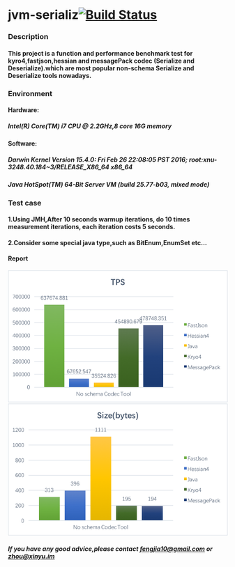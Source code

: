 jvm-serializ[![Build Status](https://travis-ci.org/vongosling/jvm-serializer.svg?branch=master)](https://travis-ci.org/vongosling/jvm-serializer)
==============
### Description
#### This project is a function and performance benchmark test for kyro4,fastjson,hessian and messagePack codec (Serialize and Deserialize).which are most popular non-schema Serialize and Deserialize tools nowadays. 
### Environment
#### Hardware: 
#####  Intel(R) Core(TM) i7 CPU @ 2.2GHz,8 core 16G memory
#### Software:
##### Darwin Kernel Version 15.4.0: Fri Feb 26 22:08:05 PST 2016; root:xnu-3248.40.184~3/RELEASE_X86_64 x86_64
##### Java HotSpot(TM) 64-Bit Server VM (build 25.77-b03, mixed mode)

### Test case
#### 1.Using JMH,After 10 seconds warmup iterations, do 10 times measurement iterations, each iteration costs 5 seconds.
#### 2.Consider some special java type,such as BitEnum,EnumSet etc...
#### Report

![Codec TPS comparison](./resources/tps.png)
![Codec size comparison](./resources/size.png)

##### If you have any good advice,please contact fengjia10@gmail.com or zhou@xinyu.im

